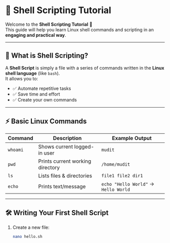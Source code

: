 # 🐚 Shell Scripting Tutorial  

Welcome to the **Shell Scripting Tutorial** 🚀  
This guide will help you learn Linux shell commands and scripting in an **engaging and practical way**.  

---

## 📌 What is Shell Scripting?  
A **Shell Script** is simply a file with a series of commands written in the **Linux shell language** (like `bash`).  
It allows you to:  
- ✅ Automate repetitive tasks  
- ✅ Save time and effort  
- ✅ Create your own commands  

---

## ⚡ Basic Linux Commands  

| Command       | Description                        | Example Output |
|---------------|------------------------------------|----------------|
| `whoami`      | Shows current logged-in user       | `mudit` |
| `pwd`         | Prints current working directory   | `/home/mudit` |
| `ls`          | Lists files & directories          | `file1 file2 dir1` |
| `echo`        | Prints text/message                | `echo "Hello World"` → `Hello World` |

---

## 🛠️ Writing Your First Shell Script  

1. Create a new file:  
   ```bash
   nano hello.sh
